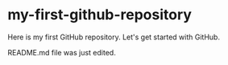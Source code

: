 # my-first-github-repository
Here is my first GitHub repository. Let's get started with GitHub.

README.md file was just edited.
